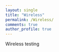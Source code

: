 ```yaml
---
layout: single
title: "Wireless"
permalink: /Wireless/
comments: true
author_profile: true
---
```

Wireless testing